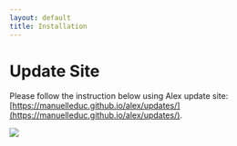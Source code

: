 ```yaml
---
layout: default
title: Installation
---
```


# Update Site

Please follow the instruction below using Alex update site: [https://manuelleduc.github.io/alex/updates/](https://manuelleduc.github.io/alex/updates/).

![](http://download.eclipse.org/errors/content/eclipse-software-install-win10-v1.png)
